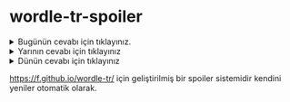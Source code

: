 # wordle-tr-spoiler

<details>
  <summary>Bugünün cevabı için tıklayınız.</summary>
  <br>
    <b> koşma </b>
</details>

<details>
  <summary>Yarının cevabı için tıklayınız</summary>
  <br>
   <b> japon </b>
</details>

<details>
  <summary>Dünün cevabı için tıklayınız </summary>
  <br>
  <b> misis </b>
</details>

https://f.github.io/wordle-tr/ için geliştirilmiş bir spoiler sistemidir kendini yeniler otomatik olarak.

